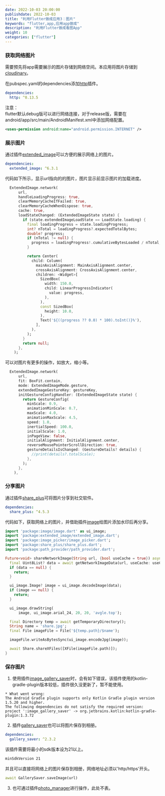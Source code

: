 ```yaml
---
date: 2022-10-03 20:00:00
publishdate: 2022-10-03
title: "利用Flutter做成应用3：图片"
keywords: "flutter,app,应用app做成"
description: "利用Flutter做成看图App"
weight: 10
categories: ["flutter"]
---
```


### 获取网络图片

需要预先将app需要展示的图片存储到网络空间。本应用将图片存储到[cloudinary](https://cloudinary.com/)。  


在pubspec.yaml的dependencies添加[http](https://pub.flutter-io.cn/packages/http)插件。  
```yaml
dependencies:
  http: ^0.13.5
```

注意：  
flutter默认debug版可以进行网络连接，对于release版，需要在android/app/src/main/AndroidManifest.xml中添加网络配置。
```xml
<uses-permission android:name="android.permission.INTERNET" />
```


### 展示图片

通过插件[extended_image](https://pub.flutter-io.cn/packages/extended_image)可以方便的展示网络上的图片。

```yaml
dependencies:
  extended_image: ^6.3.1
```

代码如下所示，显示url指向的的图片，图片显示前显示图片的加载进度。
```dart
  ExtendedImage.network(
      url,
      handleLoadingProgress: true,
      clearMemoryCacheIfFailed: true,
      clearMemoryCacheWhenDispose: true,
      cache: true,
      loadStateChanged: (ExtendedImageState state) {
        if (state.extendedImageLoadState == LoadState.loading) {
          final loadingProgress = state.loadingProgress;
          int? nTotal = loadingProgress?.expectedTotalBytes;
          double? progress;
          if (nTotal != null) {
            progress = loadingProgress!.cumulativeBytesLoaded / nTotal;
          }

          return Center(
            child: Column(
              mainAxisAlignment: MainAxisAlignment.center,
              crossAxisAlignment: CrossAxisAlignment.center,
              children: <Widget>[
                SizedBox(
                  width: 150.0,
                  child: LinearProgressIndicator(
                    value: progress,
                  ),
                ),
                const SizedBox(
                  height: 10.0,
                ),
                Text('${((progress ?? 0.0) * 100).toInt()}%'),
              ],
            ),
          );
        }
        return null;
      },
    );
```

可以对图片有更多的操作，如放大，缩小等。
```dart
  ExtendedImage.network(
      url,
      fit: BoxFit.contain,
      mode: ExtendedImageMode.gesture,
      extendedImageGestureKey: gestureKey,
      initGestureConfigHandler: (ExtendedImageState state) {
        return GestureConfig(
          minScale: 0.9,
          animationMinScale: 0.7,
          maxScale: 4.0,
          animationMaxScale: 4.5,
          speed: 1.0,
          inertialSpeed: 100.0,
          initialScale: 1.0,
          inPageView: false,
          initialAlignment: InitialAlignment.center,
          reverseMousePointerScrollDirection: true,
          gestureDetailsIsChanged: (GestureDetails? details) {
            //print(details?.totalScale);
          },
        );
      },
    ),
```



### 分享图片

通过插件[share_plus](https://pub.flutter-io.cn/packages/share_plus)可将图片分享到社交软件。

```yaml
dependencies:
  share_plus: ^4.5.3
```

代码如下，获取网络上的图片，并借助插件[image](https://pub.flutter-io.cn/packages/image)给图片添加水印后再分享。
```dart
import 'package:image/image.dart' as ui_image;
import 'package:extended_image/extended_image.dart';
import 'package:image_picker/image_picker.dart';
import 'package:share_plus/share_plus.dart';
import 'package:path_provider/path_provider.dart';

Future<void> shareNetworkImage(String url, {bool useCache = true}) async {
  final Uint8List? data = await getNetworkImageData(url, useCache: useCache);
  if (data == null) {
    return;
  }

  ui_image.Image? image = ui_image.decodeImage(data);
  if (image == null) {
    return;
  }

  ui_image.drawString(
      image, ui_image.arial_24, 20, 20, 'avgle.top');

  final Directory temp = await getTemporaryDirectory();
  String name = 'share.jpg';
  final File imageFile = File('${temp.path}/$name');

  imageFile.writeAsBytesSync(ui_image.encodeJpg(image));

  await Share.shareXFiles([XFile(imageFile.path)]);
}
```


### 保存图片

1) 使用插件[image_gallery_saver](https://pub.flutter-io.cn/packages/image_gallery_saver)时，会有如下错误，该插件使用的kotlin-gradle-plugin版本较低，插件很久没更新了，暂不能使用。

```log
* What went wrong:
The Android Gradle plugin supports only Kotlin Gradle plugin version 1.5.20 and higher.
The following dependencies do not satisfy the required version:
project ':image_gallery_saver' -> org.jetbrains.kotlin:kotlin-gradle-plugin:1.3.72
```

2) 插件[gallery_saver](https://pub.flutter-io.cn/packages/gallery_saver)也可以将图片保存到相册。
```yaml
dependencies:
  gallery_saver: ^2.3.2
```
该插件需要将最小的sdk版本设为21以上。
```xml
minSdkVersion 21
```

并且可以直接将网络上的图片保存到相册，网络地址必须以'http/https'开头。
```dart
await GallerySaver.saveImage(url)
```

3) 也可通过插件[photo_manager](https://pub.flutter-io.cn/packages/photo_manager)进行操作，此处不表。